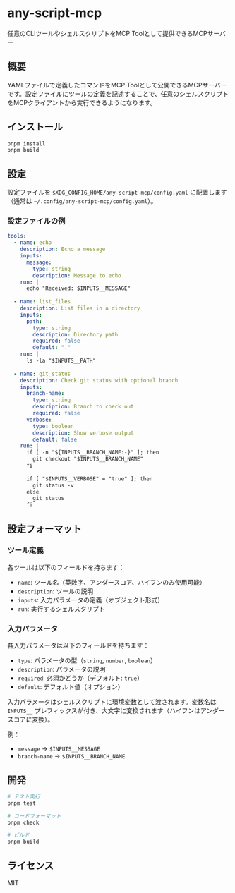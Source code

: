 # any-script-mcp

任意のCLIツールやシェルスクリプトをMCP Toolとして提供できるMCPサーバー

## 概要

YAMLファイルで定義したコマンドをMCP Toolとして公開できるMCPサーバーです。設定ファイルにツールの定義を記述することで、任意のシェルスクリプトをMCPクライアントから実行できるようになります。

## インストール

```bash
pnpm install
pnpm build
```

## 設定

設定ファイルを `$XDG_CONFIG_HOME/any-script-mcp/config.yaml` に配置します（通常は `~/.config/any-script-mcp/config.yaml`）。

### 設定ファイルの例

```yaml
tools:
  - name: echo
    description: Echo a message
    inputs:
      message:
        type: string
        description: Message to echo
    run: |
      echo "Received: $INPUTS__MESSAGE"
      
  - name: list_files
    description: List files in a directory
    inputs:
      path:
        type: string
        description: Directory path
        required: false
        default: "."
    run: |
      ls -la "$INPUTS__PATH"
      
  - name: git_status
    description: Check git status with optional branch
    inputs:
      branch-name:
        type: string
        description: Branch to check out
        required: false
      verbose:
        type: boolean
        description: Show verbose output
        default: false
    run: |
      if [ -n "${INPUTS__BRANCH_NAME:-}" ]; then
        git checkout "$INPUTS__BRANCH_NAME"
      fi
      
      if [ "$INPUTS__VERBOSE" = "true" ]; then
        git status -v
      else
        git status
      fi
```

## 設定フォーマット

### ツール定義

各ツールは以下のフィールドを持ちます：

- `name`: ツール名（英数字、アンダースコア、ハイフンのみ使用可能）
- `description`: ツールの説明
- `inputs`: 入力パラメータの定義（オブジェクト形式）
- `run`: 実行するシェルスクリプト

### 入力パラメータ

各入力パラメータは以下のフィールドを持ちます：

- `type`: パラメータの型（`string`, `number`, `boolean`）
- `description`: パラメータの説明
- `required`: 必須かどうか（デフォルト: `true`）
- `default`: デフォルト値（オプション）

入力パラメータはシェルスクリプトに環境変数として渡されます。変数名は `INPUTS__` プレフィックスが付き、大文字に変換されます（ハイフンはアンダースコアに変換）。

例：
- `message` → `$INPUTS__MESSAGE`
- `branch-name` → `$INPUTS__BRANCH_NAME`

## 開発

```bash
# テスト実行
pnpm test

# コードフォーマット
pnpm check

# ビルド
pnpm build
```

## ライセンス

MIT
